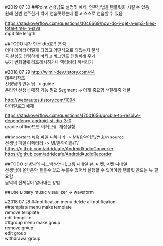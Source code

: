 #2019 07 30
##Point
선생님도 설명및 예제, 연주방법을 템플릿화 시킬 수 있음  
원래 한번 연주한거 밖에 연습못했는데 듣고 스스로 연습할 수 있음  

https://stackoverflow.com/questions/3046669/how-do-i-get-a-mp3-files-total-time-in-java  
mp3 file length  

##TODO
내가 만든 dto흐름 분석  
더미 데이터 어떻게 되있고 어떤식으로 되있는지 분석  
곡 완성도 렌덤하게 바뀌고 세그먼트 랜덤하게 주기  
뷰가 변화할때 리프레시하거나 액티비티 꺼버리기  

#2018 07 29
http://wimir-dev.tistory.com/44  
테두리참조  
선생님의 연주 팁 -> guide  
온라인 선생님 매칭 기능 필요
Segment -> 이게 중요함 색칠해줌 개꿀 

http://webnautes.tistory.com/1094  
다이얼로그 예제

https://stackoverflow.com/questions/47001656/unable-to-resolve-dependency-android-studio-3-0  
gradle offline뜨면 이거보셈. 개삽질함  

##Important 
녹음 파일 디렉터리 -> MI/음악이름/번호/resource  
선생님 파일 디렉터리 -> MI/음악이름/T/
https://github.com/adrielcafe/AndroidAudioConverter  
https://github.com/adrielcafe/AndroidAudioRecorder  

##TODO
선생님의 피드백 받는거,그룹 디테일 뷰, 마켓, 마켓 디테일  
선생님이 올린음악 들을수 있고 누를수 있어서 실행할 수 있어야함 
템플릿 만드는 뷰 필요함  
음악의 전체길이 알아내는 방법  

##Use Liblary
music visaulizer -> waveform

#2018 07 28
##notification menu
delete all notification  
##template menu
make template  
remove template  
edit template  
##group menu
make group  
remove group  
edit group  
withdrawal group  
